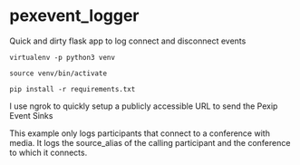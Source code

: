 # pexevent_logger
Quick and dirty flask app to log connect and disconnect events

`virtualenv -p python3 venv`

`source venv/bin/activate`

`pip install -r requirements.txt`

I use ngrok to quickly setup a publicly accessible URL to send the Pexip Event Sinks

This example only logs participants that connect to a conference with media. It logs the source_alias of the calling participant and the conference to which it connects.





